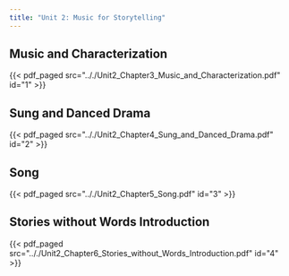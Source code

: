 ```yaml
---
title: "Unit 2: Music for Storytelling"
---
```


## Music and Characterization

{{< pdf_paged src=".././Unit2_Chapter3_Music_and_Characterization.pdf" id="1"  >}}

## Sung and Danced Drama

{{< pdf_paged src=".././Unit2_Chapter4_Sung_and_Danced_Drama.pdf" id="2" >}}

## Song

{{< pdf_paged src=".././Unit2_Chapter5_Song.pdf" id="3"  >}}

## Stories without Words Introduction

{{< pdf_paged src=".././Unit2_Chapter6_Stories_without_Words_Introduction.pdf" id="4"  >}}
